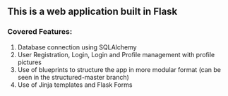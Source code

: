 ## This is a web application built in Flask
### Covered Features:
1. Database connection using SQLAlchemy
2. User Registration, Login, Login and Profile management with profile pictures
3. Use of blueprints to structure the app in more modular format (can be seen in the structured-master branch)
4. Use of Jinja templates and Flask Forms